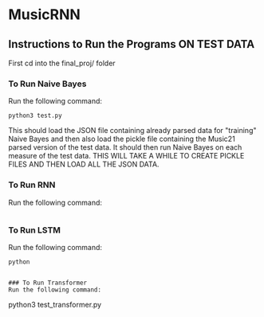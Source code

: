 # MusicRNN

## Instructions to Run the Programs ON TEST DATA 
First cd into the final_proj/ folder

### To Run Naive Bayes
Run the following command:
```
python3 test.py
```
This should load the JSON file containing already parsed data for "training" Naive Bayes and then also load the pickle file containing the Music21 parsed version of the test data. It should then run Naive Bayes on each measure of the test data. THIS WILL TAKE A WHILE TO CREATE PICKLE FILES AND THEN LOAD ALL THE JSON DATA.

### To Run RNN
Run the following command:
```

```

### To Run LSTM
Run the following command:
```
python


### To Run Transformer
Run the following command:
```
python3 test_transformer.py
```
